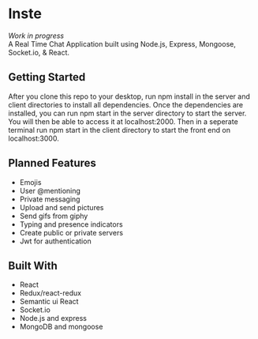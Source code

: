 # Inste 
<sm><em>Work in progress</em></sm> <br>
A Real Time Chat Application built using Node.js, Express, Mongoose, Socket.io, & React.

## Getting Started
After you clone this repo to your desktop, run npm install in the server and client directories to install all dependencies. 
Once the dependencies are installed, you can run npm start in the server directory to start the server. You will then be able to access it at localhost:2000. Then in a seperate terminal run npm start in the client directory to start the front end on localhost:3000.

## Planned Features
<ul> 
  <li>Emojis</li>
  <li>User @mentioning</li>
  <li>Private messaging</li>
  <li>Upload and send pictures</li>
  <li>Send gifs from giphy</li>
  <li>Typing and presence indicators</li>
  <li>Create public or private servers</li>
  <li>Jwt for authentication</li>
</ul>


## Built With
<ul> 
  <li>React</li>
  <li>Redux/react-redux</li>
  <li>Semantic ui React</li>
   <li>Socket.io</li>
  <li>Node.js and express</li>
  <li>MongoDB and mongoose</li>  
</ul>

